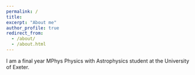 ```yaml
---
permalink: /
title:
excerpt: "About me"
author_profile: true
redirect_from: 
  - /about/
  - /about.html
---
```

<!--- <img align="right" src="https://alexisyslau.github.io/images/profile_pic.png" alt="Photo" style="width: 200px; border-radius: 12px;"/>--->

I am a final year MPhys Physics with Astrophysics student at the University of Exeter. 